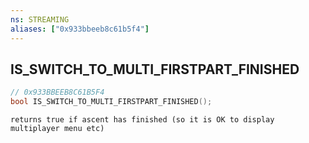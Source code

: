 ```yaml
---
ns: STREAMING
aliases: ["0x933bbeeb8c61b5f4"]
---
```

## IS_SWITCH_TO_MULTI_FIRSTPART_FINISHED

```c
// 0x933BBEEB8C61B5F4
bool IS_SWITCH_TO_MULTI_FIRSTPART_FINISHED();
```

```
returns true if ascent has finished (so it is OK to display multiplayer menu etc)
```
